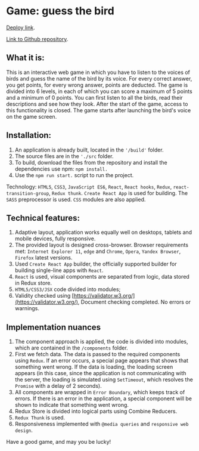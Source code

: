 # Game: guess the bird


[Deploy link](https://song-bird-game.netlify.app/).

[Link to Github repository](https://github.com/SergeyCodeJs/song-bird).

## What it is:
This is an interactive web game in which you have to listen to the voices of birds and guess the name of the bird by its voice. For every correct answer, you get points, for every wrong answer, points are deducted. The game is divided into 6 levels, in each of which you can score a maximum of 5 points and a minimum of 0 points.
You can first listen to all the birds, read their descriptions and see how they look. After the start of the game, access to this functionality is closed. The game starts after launching the bird's voice on the game screen.

## Installation:
1. An application is already built, located in the ```'/build'``` folder.
1. The source files are in the ```'./src``` folder.
1. To build, download the files from the repository and install the dependencies use npm: ```npm install. ```
1. Use the ```npm run start.``` script to run the project.

Technology:
```HTML5```, ```CSS3```, ```JavaScript ES6```, ```React```, ```React hooks```, ```Redux```, ```react-transition-group```, ```Redux thunk```.
```Create React App``` is used for building.
The ```SASS``` preprocessor is used. ```CSS``` modules are also applied.

## Technical features:
1. Adaptive layout, application works equally well on desktops, tablets and mobile devices, fully responsive.
1. The provided layout is designed cross-browser. Browser requirements met: ```Internet Explorer 11```, ```edge``` and ```Chrome```, ```Opera```, ```Yandex Browser```, ```Firefox``` latest versions.
1. Used ```Create React App``` builder, the officially supported builder for building single-line apps with ```React```.
1. ```React``` is used, visual components are separated from logic, data stored in Redux store.
1. ```HTML5/CSS3/JSX``` code divided into modules;
1. Validity checked using [https://validator.w3.org/](https://validator.w3.org/), Document checking completed. No errors or warnings.

## Implementation nuances

1. The component approach is applied, the code is divided into modules, which are contained in the ```/components``` folder.
1. First we fetch data. The data is passed to the required components using ```Redux```. If an error occurs, a special page appears that shows that something went wrong. If the data is loading, the loading screen appears (in this case, since the application is not communicating with the server, the loading is simulated using ```SetTimeout```, which resolves the ```Promise``` with a delay of 2 seconds).
1. All components are wrapped in ```Error Boundary```, which keeps track of errors. If there is an error in the application, a special component will be shown to indicate that something went wrong.
1. Redux Store is divided into logical parts using Combine Reducers.
1. ```Redux Thunk``` is used.
1. Responsiveness implemented with ```@media queries``` and ```responsive web design```.

Have a good game, and may you be lucky!